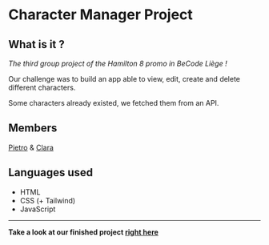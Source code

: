 # Character Manager Project
## What is it ?
*The third group project of the Hamilton 8 promo in BeCode Liège !*

Our challenge was to build an app able to view, edit, create and delete different characters. 

Some characters already existed, we fetched them from an API.

## Members
[Pietro](https://github.com/Otto1808) & [Clara](https://github.com/clamaha)
## Languages used
* HTML
* CSS (+ Tailwind)
* JavaScript
---
**Take a look at our finished project [right here](https://delightful-strudel-c2a606.netlify.app/)**
